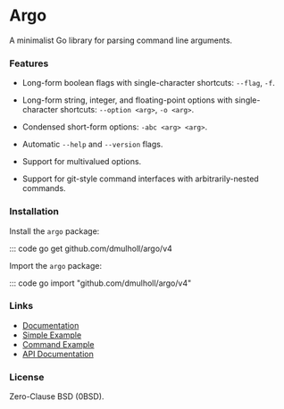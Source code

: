 # Argo

A minimalist Go library for parsing command line arguments.


### Features

* Long-form boolean flags with single-character shortcuts: `--flag`, `-f`.

* Long-form string, integer, and floating-point options with
  single-character shortcuts: `--option <arg>`, `-o <arg>`.

* Condensed short-form options: `-abc <arg> <arg>`.

* Automatic `--help` and `--version` flags.

* Support for multivalued options.

* Support for git-style command interfaces with arbitrarily-nested commands.


### Installation

Install the `argo` package:

::: code
    go get github.com/dmulholl/argo/v4

Import the `argo` package:

::: code go
    import "github.com/dmulholl/argo/v4"


### Links

* [Documentation](https://www.dmulholl.com/docs/argo/master/)
* [Simple Example](https://github.com/dmulholl/argo/blob/master/cmd/simple-example/main.go)
* [Command Example](https://github.com/dmulholl/argo/blob/master/cmd/command-example/main.go)
* [API Documentation](https://pkg.go.dev/github.com/dmulholl/argo)


### License

Zero-Clause BSD (0BSD).
